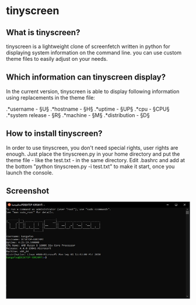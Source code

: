 # tinyscreen
 
## What is tinyscreen?

tinyscreen is a lightweight clone of screenfetch written in python for displaying system information on the command line. you can use custom theme files to easily adjust on your needs.

## Which information can tinyscreen display?

In the current version, tinyscreen is able to display following information using replacements in the theme file:

.*username - §U§
.*hostname - §H§
.*uptime - §UP§
.*cpu - §CPU§
.*system release - §R§
.*machine - §M§
.*distribution - §D§

## How to install tinyscreen?

In order to use tinyscreen, you don't need special rights, user rights are enough. Just place the tinyscreen.py in your home directory and put the theme file - like the test.txt - in the same directory. Edit .bashrc and add at the bottom "python tinyscreen.py -i test.txt" to make it start, once you launch the console.

## Screenshot

![Screenshot](https://github.com/pbkangafoo/tinyscreen/blob/main/tinyscreeen_screenshot.jpg "tinyscreen screenshot")
